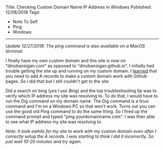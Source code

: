 Title: Checking Custom Domain Name IP Address in Windows
Published: 12/08/2018
Tags: 
  - Note To Self
  - Ping
  - Windows
---
*Update 12/27/2018: The ping command is also available on a MacOS terminal.*

I finally have my own custom domain and this site is now on "dinobansigan.com" as opposed to "dinobansigan.github.io". 
I initially had trouble getting the site up and running on my custom domain. I [learned](https://help.github.com/articles/setting-up-an-apex-domain/) that you need to add A records to make a custom 
domain work with Github pages. So I did that but I still couldn't get to the site. 

Did a search on bing (*yes I use Bing*) and the top troubleshooting tip was to verify which IP address my site was resolving to. 
To do that, I would have to run the Dig command on my domain name. The Dig command is a linux command and I'm on a Windows PC so that won't work.
Turns out you can use the good old Ping command to do the same thing. So I fired up the command prompt and typed "ping yourdomainname.com". 
I was then able to see what IP address my site was resolving to.

*Note: It took awhile for my site to work with my custom domain even after I correctly setup the A records. 
I was starting to think I did it incorrectly. So just wait 10-20 minutes and try again.*